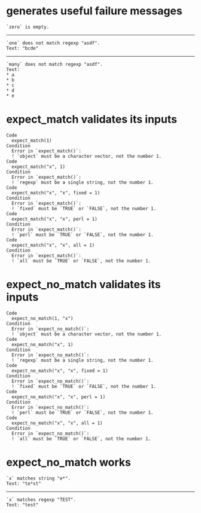 # generates useful failure messages

    `zero` is empty.

---

    `one` does not match regexp "asdf".
    Text: "bcde"

---

    `many` does not match regexp "asdf".
    Text:
    * a
    * b
    * c
    * d
    * e

# expect_match validates its inputs

    Code
      expect_match(1)
    Condition
      Error in `expect_match()`:
      ! `object` must be a character vector, not the number 1.
    Code
      expect_match("x", 1)
    Condition
      Error in `expect_match()`:
      ! `regexp` must be a single string, not the number 1.
    Code
      expect_match("x", "x", fixed = 1)
    Condition
      Error in `expect_match()`:
      ! `fixed` must be `TRUE` or `FALSE`, not the number 1.
    Code
      expect_match("x", "x", perl = 1)
    Condition
      Error in `expect_match()`:
      ! `perl` must be `TRUE` or `FALSE`, not the number 1.
    Code
      expect_match("x", "x", all = 1)
    Condition
      Error in `expect_match()`:
      ! `all` must be `TRUE` or `FALSE`, not the number 1.

# expect_no_match validates its inputs

    Code
      expect_no_match(1, "x")
    Condition
      Error in `expect_no_match()`:
      ! `object` must be a character vector, not the number 1.
    Code
      expect_no_match("x", 1)
    Condition
      Error in `expect_no_match()`:
      ! `regexp` must be a single string, not the number 1.
    Code
      expect_no_match("x", "x", fixed = 1)
    Condition
      Error in `expect_no_match()`:
      ! `fixed` must be `TRUE` or `FALSE`, not the number 1.
    Code
      expect_no_match("x", "x", perl = 1)
    Condition
      Error in `expect_no_match()`:
      ! `perl` must be `TRUE` or `FALSE`, not the number 1.
    Code
      expect_no_match("x", "x", all = 1)
    Condition
      Error in `expect_no_match()`:
      ! `all` must be `TRUE` or `FALSE`, not the number 1.

# expect_no_match works

    `x` matches string "e*".
    Text: "te*st"

---

    `x` matches regexp "TEST".
    Text: "test"

